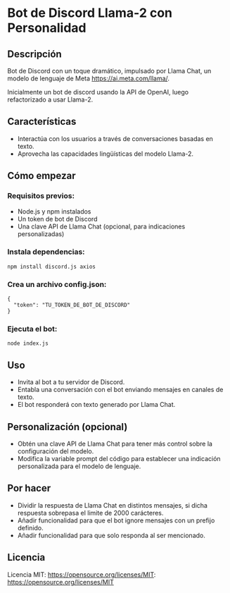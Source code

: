 # Bot de Discord Llama-2 con Personalidad

## Descripción

Bot de Discord con un toque dramático, impulsado por Llama Chat, un modelo de lenguaje de Meta https://ai.meta.com/llama/.

Inicialmente un bot de discord usando la API de OpenAI, luego refactorizado a usar Llama-2.

## Características

- Interactúa con los usuarios a través de conversaciones basadas en texto.
- Aprovecha las capacidades lingüísticas del modelo Llama-2.

## Cómo empezar

### Requisitos previos:

- Node.js y npm instalados
- Un token de bot de Discord
- Una clave API de Llama Chat (opcional, para indicaciones personalizadas)
  
### Instala dependencias:

```npm install discord.js axios```

### Crea un archivo config.json:

```
{
  "token": "TU_TOKEN_DE_BOT_DE_DISCORD"
}
```

### Ejecuta el bot:

```node index.js```

## Uso

- Invita al bot a tu servidor de Discord.
- Entabla una conversación con el bot enviando mensajes en canales de texto.
- El bot responderá con texto generado por Llama Chat.

## Personalización (opcional)

- Obtén una clave API de Llama Chat para tener más control sobre la configuración del modelo.
- Modifica la variable prompt del código para establecer una indicación personalizada para el modelo de lenguaje.

## Por hacer

- Dividir la respuesta de Llama Chat en distintos mensajes, si dicha respuesta sobrepasa el limite de 2000 carácteres.
- Añadir funcionalidad para que el bot ignore mensajes con un prefijo definido.
- Añadir funcionalidad para que solo responda al ser mencionado.
  
## Licencia

Licencia MIT: https://opensource.org/licenses/MIT: https://opensource.org/licenses/MIT
